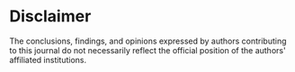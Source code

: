 # Disclaimer
The conclusions, findings, and opinions expressed by authors contributing to this journal do not necessarily reflect the official position of the authors' affiliated institutions.

